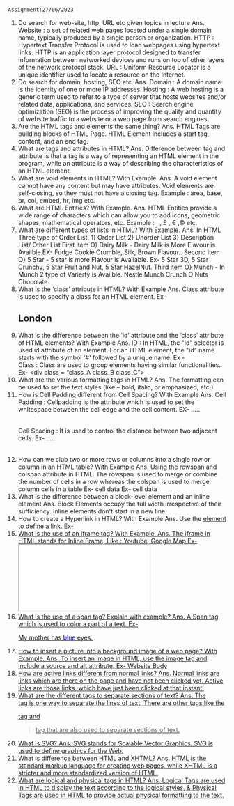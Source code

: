                                                       Assignment:27/06/2023
  1. Do search for web-site, http, URL etc given topics in lecture
  Ans. Website : a set of related web pages located under a single domain name, typically produced by a single person or organization.
       HTTP : Hypertext Transfer Protocol is used to load webpages using hypertext links. HTTP is an application layer protocol designed to transfer information between networked devices and runs on top of other layers of the network protocol stack.
       URL : Uniform Resource Locator is a unique identifier used to locate a resource on the Internet.
2. Do search for domain, hosting, SEO etc.
Ans. Domain : A domain name is the identity of one or more IP addresses.
Hosting : A web hosting is a generic term used to refer to a type of server that hosts websites and/or related data, applications, and services.
SEO : Search engine optimization (SEO) is the process of improving the quality and quantity of website traffic to a website or a web page from search engines.
3. Are the HTML tags and elements the same thing?
Ans. HTML Tags are building blocks of HTML Page.
     HTML Element includes a start tag, content, and an end tag.
4. What are tags and attributes in HTML?
Ans. Difference between tag and attribute is that a tag is a way of representing an HTML element in the program, while an attribute is a way of describing the characteristics of an HTML element.
5. What are void elements in HTML? With Example.
Ans. A void element cannot have any content but may have attributes. Void elements are self-closing, so they must not have a closing tag.
Example : area, base, br, col, embed, hr, img etc.
6. What are HTML Entities? With Example.
Ans. HTML Entities provide a wide range of characters which can allow you to add icons, geometric shapes, mathematical operators, etc.
Example : &nbsp; , &pound; , &euro; ,&copy; etc.
7. What are different types of lists in HTML? With Example.
Ans. In HTML Three type of Order List.
   1} Order List                 2} Unorder List                                   3} Description List/ Other List
   First item                      O} Dairy Milk                                 - Dairy Milk is More Flavour is Availble.EX- Fudge Cookie 
                                                                                     Crumble, Silk, Brown Flavour..
   Second item                     O} 5 Star                                     - 5 star is more Flavour is Available. Ex- 5 Star 3D, 5 Star 
                                                                                      Crunchy, 5 Star Fruit and Nut, 5 Star HazelNut.
   Third item                      O} Munch                                      - In Munch 2 type of Varierty is Availble. Nestle Munch Crunch O 
                                                                                    Nuts Chocolate.                          
8. What is the ‘class’ attribute in HTML? With Example
Ans. Class attribute is used to specify a class for an HTML element.
Ex- <h2 class="city main">London</h2>
9. What is the difference between the ‘id’ attribute and the ‘class’ attribute of HTML elements? With Example
Ans. ID : In HTML, the "id" selector is used id attribute of an element. For an HTML element, the "id" name starts with the symbol '#' followed by a unique name. Ex - <div id = “id1”> </div>
Class : Class are used to group elements having similar functionalities. Ex- <div class = “class_A class_B class_C”> </div>
10. What are the various formatting tags in HTML?
Ans. The formatting can be used to set the text styles (like – bold, italic, or emphasized, etc.)
11. How is Cell Padding different from Cell Spacing? With Example
Ans. Cell Padding : Cellpadding is the attribute which is used to set the whitespace between the cell edge and the cell content. EX- <table cellpadding="value" >.....</table>
Cell Spacing : It is used to control the distance between two adjacent cells. Ex-  <table cellspacing="value" >.....</table>
12. How can we club two or more rows or columns into a single row or column in an HTML table? With Example
Ans. Using the rowspan and colspan attribute in HTML. The rowspan is used to merge or combine the number of cells in a row whereas the colspan is used to merge column cells in a table
Ex- <td rowspan="2">cell data</td>
Ex- <td colspan="2">cell data</td>
13. What is the difference between a block-level element and an inline element
Ans. Block Elements occupy the full width irrespective of their sufficiency. Inline elements don't start in a new line.
14. How to create a Hyperlink in HTML? With Example
Ans. Use the <a href=""> element to define a link.
Ex- <a href="https://www.Flipkart.com">
15. What is the use of an iframe tag? With Example.
Ans. The iframe in HTML stands for Inline Frame, Like : Youtube, Google Map
Ex- <iframe src="URL" title="description"></iframe>
16. What is the use of a span tag? Explain with example?
Ans. A Span tag which is used to color a part of a text.
Ex- <p>My mother has <span style="color:blue">blue</span> eyes.</p>
17. How to insert a picture into a background image of a web page? With Example.
Ans. To insert an image in HTML, use the image tag and include a source and alt attribute.
Ex- <body background = "URL or path" > Website Body </body>
18. How are active links different from normal links?
Ans. Normal links are links which are there on the page and have not been clicked yet. Active links are those links, which have just been clicked at that instant.
19. What are the different tags to separate sections of text?
Ans. The <br> tag is one way to separate the lines of text. There are other tags like the <p> tag and <blockquote> tag that are also used to separate sections of text.
20. What is SVG?
Ans. SVG stands for Scalable Vector Graphics. SVG is used to define graphics for the Web.
21. What is difference between HTML and XHTML?
Ans. HTML is the standard markup language for creating web pages, while XHTML is a stricter and more standardized version of HTML.
22. What are logical and physical tags in HTML?
Ans. Logical Tags are used in HTML to display the text according to the logical styles, & Physical Tags are used in HTML to provide actual physical formatting to the text.
